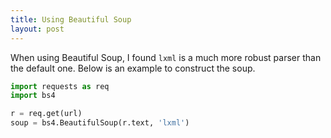 ```yaml
---
title: Using Beautiful Soup
layout: post
---
```

When using Beautiful Soup, I found `lxml` is a much more robust parser than the default one. Below is an example to construct the soup.

```python
import requests as req
import bs4

r = req.get(url)
soup = bs4.BeautifulSoup(r.text, 'lxml')
```

